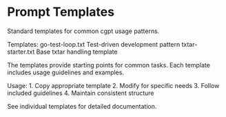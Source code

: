 # Prompt Templates

Standard templates for common cgpt usage patterns.

Templates:
    go-test-loop.txt     Test-driven development pattern
    txtar-starter.txt    Base txtar handling template

The templates provide starting points for common tasks.
Each template includes usage guidelines and examples.

Usage:
    1. Copy appropriate template
    2. Modify for specific needs
    3. Follow included guidelines
    4. Maintain consistent structure

See individual templates for detailed documentation.

